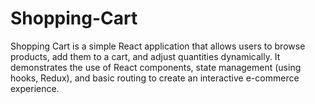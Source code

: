 # Shopping-Cart
Shopping Cart is a simple React application that allows users to browse products, add them to a cart, and adjust quantities dynamically. It demonstrates the use of React components, state management (using hooks, Redux), and basic routing to create an interactive e-commerce experience.
